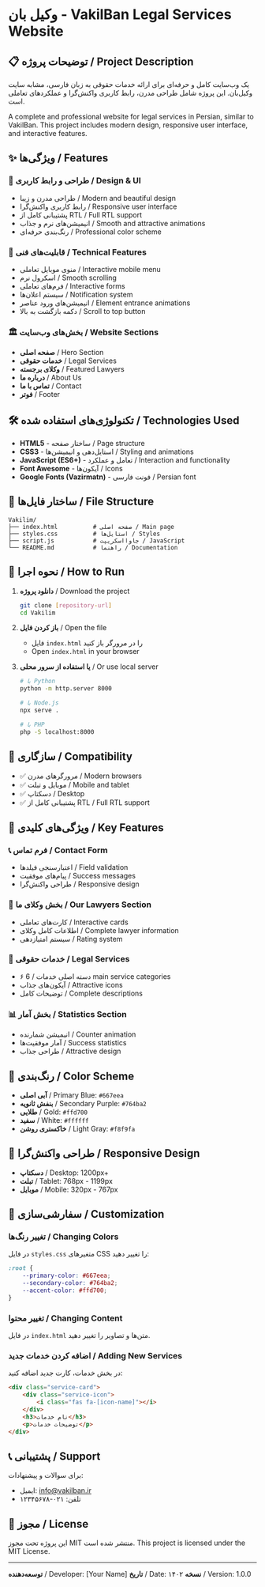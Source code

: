 # وکیل بان - VakilBan Legal Services Website

## 📋 توضیحات پروژه / Project Description

یک وب‌سایت کامل و حرفه‌ای برای ارائه خدمات حقوقی به زبان فارسی، مشابه سایت وکیل‌بان. این پروژه شامل طراحی مدرن، رابط کاربری واکنش‌گرا و عملکردهای تعاملی است.

A complete and professional website for legal services in Persian, similar to VakilBan. This project includes modern design, responsive user interface, and interactive features.

## ✨ ویژگی‌ها / Features

### 🎨 طراحی و رابط کاربری / Design & UI
- طراحی مدرن و زیبا / Modern and beautiful design
- رابط کاربری واکنش‌گرا / Responsive user interface
- پشتیبانی کامل از RTL / Full RTL support
- انیمیشن‌های نرم و جذاب / Smooth and attractive animations
- رنگ‌بندی حرفه‌ای / Professional color scheme

### 📱 قابلیت‌های فنی / Technical Features
- منوی موبایل تعاملی / Interactive mobile menu
- اسکرول نرم / Smooth scrolling
- فرم‌های تعاملی / Interactive forms
- سیستم اعلان‌ها / Notification system
- انیمیشن‌های ورود عناصر / Element entrance animations
- دکمه بازگشت به بالا / Scroll to top button

### 🏛️ بخش‌های وب‌سایت / Website Sections
- **صفحه اصلی** / Hero Section
- **خدمات حقوقی** / Legal Services
- **وکلای برجسته** / Featured Lawyers
- **درباره ما** / About Us
- **تماس با ما** / Contact
- **فوتر** / Footer

## 🛠️ تکنولوژی‌های استفاده شده / Technologies Used

- **HTML5** - ساختار صفحه / Page structure
- **CSS3** - استایل‌دهی و انیمیشن‌ها / Styling and animations
- **JavaScript (ES6+)** - تعامل و عملکرد / Interaction and functionality
- **Font Awesome** - آیکون‌ها / Icons
- **Google Fonts (Vazirmatn)** - فونت فارسی / Persian font

## 📁 ساختار فایل‌ها / File Structure

```
Vakilim/
├── index.html          # صفحه اصلی / Main page
├── styles.css          # استایل‌ها / Styles
├── script.js           # جاوااسکریپت / JavaScript
└── README.md           # راهنما / Documentation
```

## 🚀 نحوه اجرا / How to Run

1. **دانلود پروژه** / Download the project
   ```bash
   git clone [repository-url]
   cd Vakilim
   ```

2. **باز کردن فایل** / Open the file
   - فایل `index.html` را در مرورگر باز کنید
   - Open `index.html` in your browser

3. **یا استفاده از سرور محلی** / Or use local server
   ```bash
   # با Python
   python -m http.server 8000
   
   # با Node.js
   npx serve .
   
   # با PHP
   php -S localhost:8000
   ```

## 📱 سازگاری / Compatibility

- ✅ مرورگرهای مدرن / Modern browsers
- ✅ موبایل و تبلت / Mobile and tablet
- ✅ دسکتاپ / Desktop
- ✅ پشتیبانی کامل از RTL / Full RTL support

## 🎯 ویژگی‌های کلیدی / Key Features

### 📞 فرم تماس / Contact Form
- اعتبارسنجی فیلدها / Field validation
- پیام‌های موفقیت / Success messages
- طراحی واکنش‌گرا / Responsive design

### 👥 بخش وکلای ما / Our Lawyers Section
- کارت‌های تعاملی / Interactive cards
- اطلاعات کامل وکلای / Complete lawyer information
- سیستم امتیازدهی / Rating system

### 🏢 خدمات حقوقی / Legal Services
- ۶ دسته اصلی خدمات / 6 main service categories
- آیکون‌های جذاب / Attractive icons
- توضیحات کامل / Complete descriptions

### 📊 بخش آمار / Statistics Section
- انیمیشن شمارنده / Counter animation
- آمار موفقیت‌ها / Success statistics
- طراحی جذاب / Attractive design

## 🎨 رنگ‌بندی / Color Scheme

- **آبی اصلی** / Primary Blue: `#667eea`
- **بنفش ثانویه** / Secondary Purple: `#764ba2`
- **طلایی** / Gold: `#ffd700`
- **سفید** / White: `#ffffff`
- **خاکستری روشن** / Light Gray: `#f8f9fa`

## 📱 طراحی واکنش‌گرا / Responsive Design

- **دسکتاپ** / Desktop: 1200px+
- **تبلت** / Tablet: 768px - 1199px
- **موبایل** / Mobile: 320px - 767px

## 🔧 سفارشی‌سازی / Customization

### تغییر رنگ‌ها / Changing Colors
در فایل `styles.css` متغیرهای CSS را تغییر دهید:
```css
:root {
    --primary-color: #667eea;
    --secondary-color: #764ba2;
    --accent-color: #ffd700;
}
```

### تغییر محتوا / Changing Content
در فایل `index.html` متن‌ها و تصاویر را تغییر دهید.

### اضافه کردن خدمات جدید / Adding New Services
در بخش خدمات، کارت جدید اضافه کنید:
```html
<div class="service-card">
    <div class="service-icon">
        <i class="fas fa-[icon-name]"></i>
    </div>
    <h3>نام خدمات</h3>
    <p>توضیحات خدمات</p>
</div>
```

## 📞 پشتیبانی / Support

برای سوالات و پیشنهادات:
- ایمیل: info@vakilban.ir
- تلفن: ۰۲۱-۱۲۳۴۵۶۷۸

## 📄 مجوز / License

این پروژه تحت مجوز MIT منتشر شده است.
This project is licensed under the MIT License.

---

**توسعه‌دهنده** / Developer: [Your Name]
**تاریخ** / Date: ۱۴۰۲
**نسخه** / Version: 1.0.0 